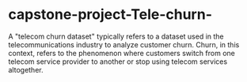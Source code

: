 # capstone-project-Tele-churn-
 A "telecom churn dataset" typically refers to a dataset used in the telecommunications industry to analyze customer churn. Churn, in this context, refers to the phenomenon where customers switch from one telecom service provider to another or stop using telecom services altogether.
